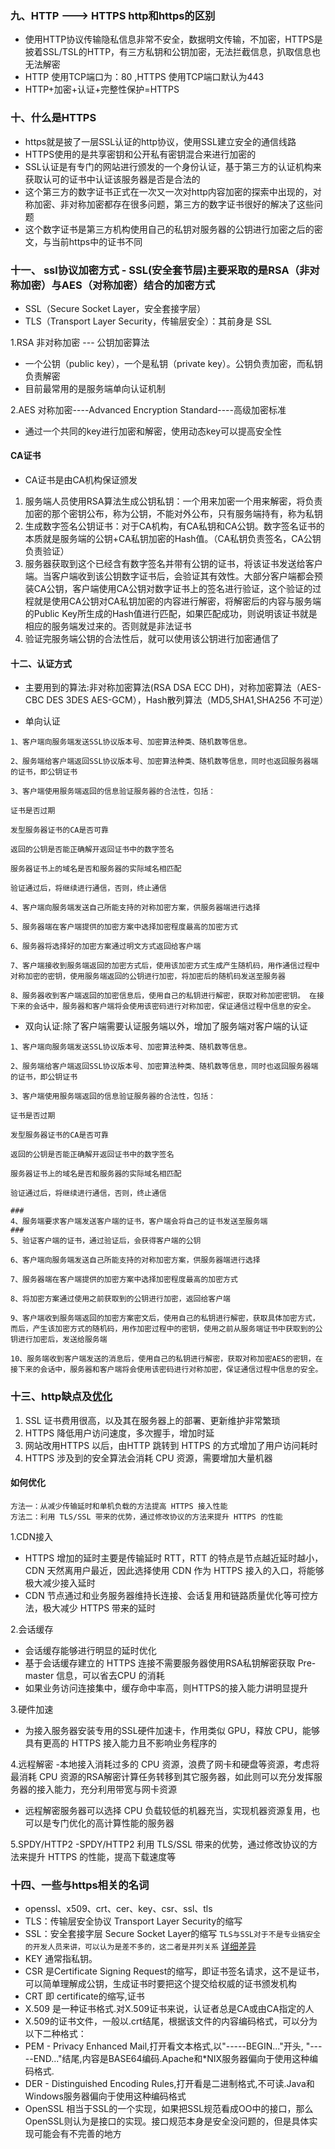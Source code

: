 ### 九、HTTP ---> HTTPS  http和https的区别  
- 使用HTTP协议传输隐私信息非常不安全，数据明文传输，不加密，HTTPS是披着SSL/TSL的HTTP，有三方私钥和公钥加密，无法拦截信息，扒取信息也无法解密
- HTTP 使用TCP端口为：80 ,HTTPS 使用TCP端口默认为443
- HTTP+加密+认证+完整性保护=HTTPS
                 
### 十、什么是HTTPS
- https就是披了一层SSL认证的http协议，使用SSL建立安全的通信线路
- HTTPS使用的是共享密钥和公开私有密钥混合来进行加密的
- SSL认证是有专门的网站进行颁发的一个身份认证，基于第三方的认证机构来获取认可的证书中认证该服务器是否是合法的
- 这个第三方的数字证书正式在一次又一次对http内容加密的探索中出现的，对称加密、非对称加密都存在很多问题，第三方的数字证书很好的解决了这些问题
- 这个数字证书是第三方机构使用自己的私钥对服务器的公钥进行加密之后的密文，与当前https中的证书不同

### 十一、 ssl协议加密方式 - SSL(安全套节层)主要采取的是RSA（非对称加密）与AES（对称加密）结合的加密方式
- SSL（Secure Socket Layer，安全套接字层）
- TLS（Transport Layer Security，传输层安全）：其前身是 SSL


1.RSA 非对称加密 --- 公钥加密算法
- 一个公钥（public key），一个是私钥（private key）。公钥负责加密，而私钥负责解密
- 目前最常用的是服务端单向认证机制

2.AES 对称加密----Advanced Encryption Standard----高级加密标准
- 通过一个共同的key进行加密和解密，使用动态key可以提高安全性

#### CA证书
- CA证书是由CA机构保证颁发
1. 服务端人员使用RSA算法生成公钥私钥：一个用来加密一个用来解密，将负责加密的那个密钥公布，称为公钥，不能对外公布，只有服务端持有，称为私钥
2. 生成数字签名公钥证书：对于CA机构，有CA私钥和CA公钥。数字签名证书的本质就是服务端的公钥+CA私钥加密的Hash值。（CA私钥负责签名，CA公钥负责验证）
3. 服务器获取到这个已经含有数字签名并带有公钥的证书，将该证书发送给客户端。当客户端收到该公钥数字证书后，会验证其有效性。大部分客户端都会预装CA公钥，客户端使用CA公钥对数字证书上的签名进行验证，这个验证的过程就是使用CA公钥对CA私钥加密的内容进行解密，将解密后的内容与服务端的Public Key所生成的Hash值进行匹配，如果匹配成功，则说明该证书就是相应的服务端发过来的。否则就是非法证书
4. 验证完服务端公钥的合法性后，就可以使用该公钥进行加密通信了


#### 十二、认证方式
- 主要用到的算法:非对称加密算法(RSA DSA ECC DH)，对称加密算法（AES-CBC DES 3DES AES-GCM），Hash散列算法（MD5,SHA1,SHA256 不可逆）

- 单向认证
```text
1、客户端向服务端发送SSL协议版本号、加密算法种类、随机数等信息。

2、服务端给客户端返回SSL协议版本号、加密算法种类、随机数等信息，同时也返回服务器端的证书，即公钥证书

3、客户端使用服务端返回的信息验证服务器的合法性，包括：

证书是否过期

发型服务器证书的CA是否可靠

返回的公钥是否能正确解开返回证书中的数字签名

服务器证书上的域名是否和服务器的实际域名相匹配

验证通过后，将继续进行通信，否则，终止通信

4、客户端向服务端发送自己所能支持的对称加密方案，供服务器端进行选择

5、服务器端在客户端提供的加密方案中选择加密程度最高的加密方式

6、服务器将选择好的加密方案通过明文方式返回给客户端

7、客户端接收到服务端返回的加密方式后，使用该加密方式生成产生随机码，用作通信过程中对称加密的密钥，使用服务端返回的公钥进行加密，将加密后的随机码发送至服务器

8、服务器收到客户端返回的加密信息后，使用自己的私钥进行解密，获取对称加密密钥。 在接下来的会话中，服务器和客户端将会使用该密码进行对称加密，保证通信过程中信息的安全。
```


- 双向认证:除了客户端需要认证服务端以外，增加了服务端对客户端的认证
```text
1、客户端向服务端发送SSL协议版本号、加密算法种类、随机数等信息。

2、服务端给客户端返回SSL协议版本号、加密算法种类、随机数等信息，同时也返回服务器端的证书，即公钥证书

3、客户端使用服务端返回的信息验证服务器的合法性，包括：

证书是否过期

发型服务器证书的CA是否可靠

返回的公钥是否能正确解开返回证书中的数字签名

服务器证书上的域名是否和服务器的实际域名相匹配

验证通过后，将继续进行通信，否则，终止通信

###
4、服务端要求客户端发送客户端的证书，客户端会将自己的证书发送至服务端
###
5、验证客户端的证书，通过验证后，会获得客户端的公钥

6、客户端向服务端发送自己所能支持的对称加密方案，供服务器端进行选择

7、服务器端在客户端提供的加密方案中选择加密程度最高的加密方式

8、将加密方案通过使用之前获取到的公钥进行加密，返回给客户端

9、客户端收到服务端返回的加密方案密文后，使用自己的私钥进行解密，获取具体加密方式，而后，产生该加密方式的随机码，用作加密过程中的密钥，使用之前从服务端证书中获取到的公钥进行加密后，发送给服务端

10、服务端收到客户端发送的消息后，使用自己的私钥进行解密，获取对称加密AES的密钥，在接下来的会话中，服务器和客户端将会使用该密码进行对称加密，保证通信过程中信息的安全。
```

### 十三、http缺点及[优化](https://blog.csdn.net/hherima/article/details/52469787)
1. SSL 证书费用很高，以及其在服务器上的部署、更新维护非常繁琐
2. HTTPS 降低用户访问速度，多次握手，增加时延
3. 网站改用HTTPS 以后，由HTTP 跳转到 HTTPS 的方式增加了用户访问耗时
4. HTTPS 涉及到的安全算法会消耗 CPU 资源，需要增加大量机器 

#### 如何优化
```text
方法一：从减少传输延时和单机负载的方法提高 HTTPS 接入性能
方法二：利用 TLS/SSL 带来的优势，通过修改协议的方法来提升 HTTPS 的性能
```

1.CDN接入
- HTTPS 增加的延时主要是传输延时 RTT，RTT 的特点是节点越近延时越小，CDN 天然离用户最近，因此选择使用 CDN 作为 HTTPS 接入的入口，将能够极大减少接入延时
- CDN 节点通过和业务服务器维持长连接、会话复用和链路质量优化等可控方法，极大减少 HTTPS 带来的延时

2.会话缓存
- 会话缓存能够进行明显的延时优化
- 基于会话缓存建立的 HTTPS 连接不需要服务器使用RSA私钥解密获取 Pre-master 信息，可以省去CPU 的消耗
- 如果业务访问连接集中，缓存命中率高，则HTTPS的接入能力讲明显提升

3.硬件加速
- 为接入服务器安装专用的SSL硬件加速卡，作用类似 GPU，释放 CPU，能够具有更高的 HTTPS 接入能力且不影响业务程序的

4.远程解密
-本地接入消耗过多的 CPU 资源，浪费了网卡和硬盘等资源，考虑将最消耗 CPU 资源的RSA解密计算任务转移到其它服务器，如此则可以充分发挥服务器的接入能力，充分利用带宽与网卡资源
- 远程解密服务器可以选择 CPU 负载较低的机器充当，实现机器资源复用，也可以是专门优化的高计算性能的服务器

5.SPDY/HTTP2
-SPDY/HTTP2 利用 TLS/SSL 带来的优势，通过修改协议的方法来提升 HTTPS 的性能，提高下载速度等

### 十四、一些与https相关的名词
- openssl、x509、crt、cer、key、csr、ssl、tls
- TLS：传输层安全协议 Transport Layer Security的缩写
- SSL：安全套接字层 Secure Socket Layer的缩写
`TLS与SSL对于不是专业搞安全的开发人员来讲，可以认为是差不多的，这二者是并列关系`
[详细差异](http://kb.cnblogs.com/page/197396/)
- KEY 通常指私钥。
- CSR 是Certificate Signing Request的缩写，即证书签名请求，这不是证书，可以简单理解成公钥，生成证书时要把这个提交给权威的证书颁发机构
- CRT 即 certificate的缩写,证书
- X.509 是一种证书格式.对X.509证书来说，认证者总是CA或由CA指定的人
- X.509的证书文件，一般以.crt结尾，根据该文件的内容编码格式，可以分为以下二种格式：
- PEM - Privacy Enhanced Mail,打开看文本格式,以"-----BEGIN..."开头, "-----END..."结尾,内容是BASE64编码.Apache和*NIX服务器偏向于使用这种编码格式.
- DER - Distinguished Encoding Rules,打开看是二进制格式,不可读.Java和Windows服务器偏向于使用这种编码格式
- OpenSSL 相当于SSL的一个实现，如果把SSL规范看成OO中的接口，那么OpenSSL则认为是接口的实现。接口规范本身是安全没问题的，但是具体实现可能会有不完善的地方